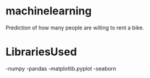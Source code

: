 # machinelearning
Prediction of how many people are willing to rent a bike.

# LibrariesUsed
-numpy 
-pandas
-matplotlib.pyplot 
-seaborn
